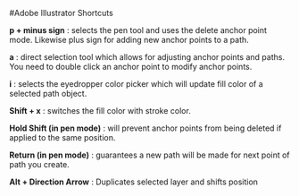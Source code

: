 #Adobe Illustrator Shortcuts

**p + minus sign** : selects the pen tool and uses the delete anchor point mode. Likewise plus sign for adding new anchor points to a path.

**a** : direct selection tool which allows for adjusting anchor points and paths. You need to double click an anchor point to modify anchor points.

**i** : selects the eyedropper color picker which will update fill color of a selected path object.

**Shift + x** : switches the fill color with stroke color.

**Hold Shift (in pen mode)** : will prevent anchor points from being deleted if applied to the same position.

**Return (in pen mode)** : guarantees a new path will be made for next point of path you create.

**Alt + Direction Arrow** : Duplicates selected layer and shifts position 